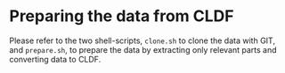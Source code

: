 # Preparing the data from CLDF

Please refer to the two shell-scripts, `clone.sh` to clone the data with GIT, and `prepare.sh`, to prepare the data by extracting only relevant parts and converting data to CLDF. 
